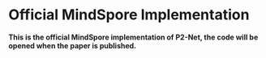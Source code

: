 # Official MindSpore Implementation


**This is the official MindSpore implementation of P2-Net, the code will be opened when the paper is published.**
